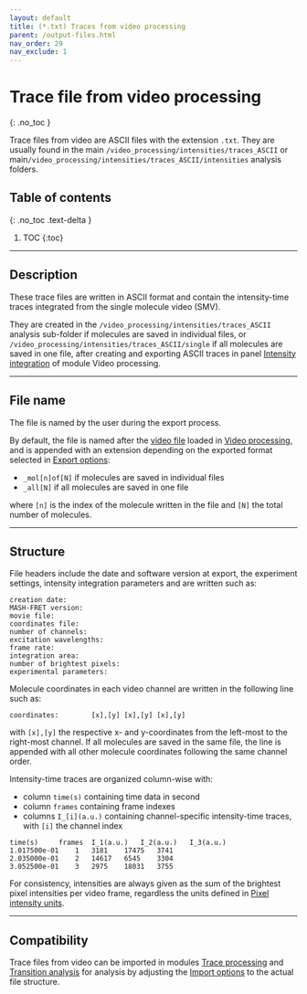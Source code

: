 ```yaml
---
layout: default
title: (*.txt) Traces from video processing
parent: /output-files.html
nav_order: 29
nav_exclude: 1
---
```



# Trace file from video processing
{: .no_toc }

Trace files from video are ASCII files with the extension `.txt`. They are usually found in the main `/video_processing/intensities/traces_ASCII` or main`/video_processing/intensities/traces_ASCII/intensities` analysis folders.

## Table of contents
{: .no_toc .text-delta }

1. TOC
{:toc}


---

## Description

These trace files are written in ASCII format and contain the intensity-time traces integrated from the single molecule video (SMV).

They are created in the `/video_processing/intensities/traces_ASCII` analysis sub-folder if molecules are saved in individual files, or `/video_processing/intensities/traces_ASCII/single` if all molecules are saved in one file, after creating and exporting ASCII traces in panel 
[Intensity integration](/video-processing/panels/panel-intensity-integration.html#create-and-export-intensity-time-traces) of module Video processing.


---

## File name

The file is named by the user during the export process.

By default, the file is named after the <u>video file</u> loaded in 
[Video processing](../video-processing.html), and is appended with an extension depending on the exported format selected in 
[Export options](../video-processing/functionalities/set-export-options.html):
* `_mol[n]of[N]` if molecules are saved in individual files
* `_all[N]` if all molecules are saved in one file

where `[n]` is the index of the molecule written in the file and `[N]` the total number of molecules.


---

## Structure

File headers include the date and software version at export, the experiment settings, intensity integration parameters and are written such as:

```
creation date:
MASH-FRET version:
movie file:
coordinates file:
number of channels:
excitation wavelengths:
frame rate:
integration area:
number of brightest pixels:
experimental parameters: 
```

Molecule coordinates in each video channel are written in the following line such as:

```
coordinates:		[x],[y]	[x],[y]	[x],[y]
```

with `[x],[y]` the respective x- and y-coordinates from the left-most to the right-most channel.
If all molecules are saved in the same file, the line is appended with all other molecule coordinates following the same channel order.

Intensity-time traces are organized column-wise with:
* column `time(s)` containing time data in second
* column `frames` containing frame indexes
* columns `I_[i](a.u.)` containing channel-specific intensity-time traces, with `[i]` the channel index

```
time(s)		frames	I_1(a.u.)	I_2(a.u.)	I_3(a.u.)
1.017500e-01	1	3181	17475	3741
2.035000e-01	2	14617	6545	3304
3.052500e-01	3	2975	18031	3755
```

For consistency, intensities are always given as the sum of the brightest pixel intensities per video frame, regardless the units defined in
[Pixel intensity units](../video-processing/panels/panel-plot.html#pixel-intensity-units).


---

## Compatibility

Trace files from video can be imported in modules 
[Trace processing](../trace-processing/workflow.html#import-single-molecule-data) and 
[Transition analysis](../transition-analysis/workflow.html#import-single-molecule-data) for analysis by adjusting the 
[Import options](../trace-processing/functionalities/set-import-options.html) to the actual file structure.
